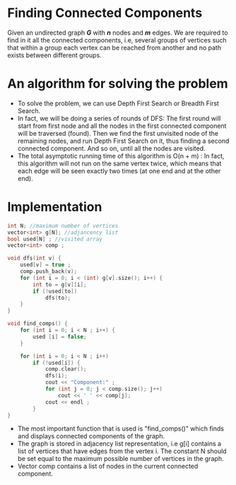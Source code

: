 # __Finding Connected Components__

Given an undirected graph *__G__* with *__n__* nodes and *__m__* edges. We are required to find in it all the connected components, i.e, several groups of vertices such that within a group each vertex can be reached from another and no path exists between different groups.

# An algorithm for solving the problem

* To solve the problem, we can use Depth First Search or Breadth First Search.
* In fact, we will be doing a series of rounds of DFS: The first round will start from first node and all the nodes in the first connected component will be traversed (found). Then we find the first unvisited node of the remaining nodes, and run Depth First Search on it, thus finding a second connected component. And so on, until all the nodes are visited.
* The total asymptotic running time of this algorithm is O(n + m) : In fact, this algorithm will not run on the same vertex twice, which means that each edge will be seen exactly two times (at one end and at the other end).

# Implementation 

```c++
int N; //maximum number of vertices
vector<int> g[N]; //adjancency list
bool used[N] ; //visited array
vector<int> comp ;

void dfs(int v) {
    used[v] = true ;
    comp.push_back(v);
    for (int i = 0; i < (int) g[v].size(); i++) {
        int to = g[v][i];
        if (!used[to])
            dfs(to);
    }
}

void find_comps() {
    for (int i = 0; i < N ; i++) {
        used [i] = false;
    }

    for (int i = 0; i < N ; i++)
        if (!used[i]) {
            comp.clear();
            dfs(i);
            cout << "Component:" ;
            for (int j = 0; j < comp.size(); j++)
                cout << ' ' << comp[j];
            cout << endl ;
        }
}

```

* The most important function that is used is "find_comps()" which finds and displays connected components of the graph.
* The graph is stored in adjacency list representation, i.e g[i] contains a list of vertices that have edges from the vertex i. The constant N should be set equal to the maximum possible number of vertices in the graph.
* Vector comp contains a list of nodes in the current connected component. 